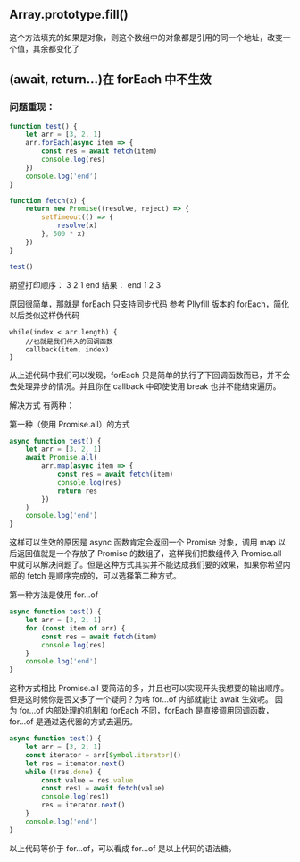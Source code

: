 ## Array.prototype.fill()

这个方法填充的如果是对象，则这个数组中的对象都是引用的同一个地址，改变一个值，其余都变化了

## (await, return...)在 forEach 中不生效

### 问题重现：

```js
function test() {
	let arr = [3, 2, 1]
	arr.forEach(async item => {
		const res = await fetch(item)
		console.log(res)
	})
	console.log('end')
}

function fetch(x) {
	return new Promise((resolve, reject) => {
		setTimeout(() => {
			resolve(x)
		}, 500 * x)
	})
}

test()
```

期望打印顺序：
3 2 1 end
结果：
end 1 2 3

原因很简单，那就是 forEach 只支持同步代码
参考 Pllyfill 版本的 forEach，简化以后类似这样伪代码

```
while(index < arr.length) {
	//也就是我们传入的回调函数
	callback(item, index)
}
```

从上述代码中我们可以发现，forEach 只是简单的执行了下回调函数而已，并不会去处理异步的情况。并且你在 callback 中即使使用 break 也并不能结束遍历。

解决方式 有两种：

第一种（使用 Promise.all）的方式

```js
async function test() {
	let arr = [3, 2, 1]
	await Promise.all(
		arr.map(async item => {
			const res = await fetch(item)
			console.log(res)
			return res
		})
	)
	console.log('end')
}
```

这样可以生效的原因是 async 函数肯定会返回一个 Promise 对象，调用 map 以后返回值就是一个存放了 Promise 的数组了，这样我们把数组传入 Promise.all 中就可以解决问题了。但是这种方式其实并不能达成我们要的效果，如果你希望内部的 fetch 是顺序完成的，可以选择第二种方式。

第一种方法是使用 for...of

```js
async function test() {
	let arr = [3, 2, 1]
	for (const item of arr) {
		const res = await fetch(item)
		console.log(res)
	}
	console.log('end')
}
```

这种方式相比 Promise.all 要简洁的多，并且也可以实现开头我想要的输出顺序。
但是这时候你是否又多了一个疑问？为啥 for...of 内部就能让 await 生效呢。
因为 for...of 内部处理的机制和 forEach 不同，forEach 是直接调用回调函数，for...of 是通过迭代器的方式去遍历。

```js
async function test() {
	let arr = [3, 2, 1]
	const iterator = arr[Symbol.iterator]()
	let res = itemator.next()
	while (!res.done) {
		const value = res.value
		const res1 = await fetch(value)
		console.log(res1)
		res = iterator.next()
	}
	console.log('end')
}
```

以上代码等价于 for...of，可以看成 for...of 是以上代码的语法糖。

<!-- TODO: valueOf() 与 toString()-->
